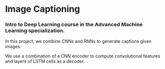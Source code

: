 # Image Captioning 

### Intro to Deep Learning course in the Advanced Machine Learning specialization.

In this project, we combine CNNs and RNNs to generate captions given images.

We use a combination of a CNN encoder to compute convolutional features and layers of LSTM cells as a decoder.
